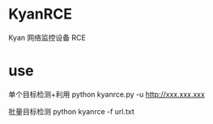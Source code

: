 # KyanRCE
Kyan 网络监控设备 RCE

# use 

单个目标检测+利用
python kyanrce.py -u http://xxx.xxx.xxx

批量目标检测
python kyanrce -f url.txt
